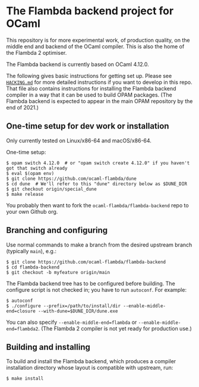 # The Flambda backend project for OCaml

This repository is for more experimental work, of production quality, on the middle end
and backend of the OCaml compiler.
This is also the home of the Flambda 2 optimiser.

The Flambda backend is currently based on OCaml 4.12.0.

The following gives basic instructions for getting set up.  Please see
[`HACKING.md`](HACKING.md) for more detailed instructions if you want to develop in this repo.
That file also contains instructions for installing the Flambda backend compiler in a way
that it can be used to build OPAM packages.  (The Flambda backend is expected to appear in the
main OPAM repository by the end of 2021.)

## One-time setup for dev work or installation

Only currently tested on Linux/x86-64 and macOS/x86-64.

One-time setup:
```
$ opam switch 4.12.0  # or "opam switch create 4.12.0" if you haven't got that switch already
$ eval $(opam env)
$ git clone https://github.com/ocaml-flambda/dune
$ cd dune  # We'll refer to this "dune" directory below as $DUNE_DIR
$ git checkout origin/special_dune
$ make release
```

You probably then want to fork the `ocaml-flambda/flambda-backend` repo to your own Github org.

## Branching and configuring

Use normal commands to make a branch from the desired upstream branch (typically `main`), e.g.:
```
$ git clone https://github.com/ocaml-flambda/flambda-backend
$ cd flambda-backend
$ git checkout -b myfeature origin/main
```

The Flambda backend tree has to be configured before building.  The configure script is not checked
in; you have to run `autoconf`.  For example:
```
$ autoconf
$ ./configure --prefix=/path/to/install/dir --enable-middle-end=closure --with-dune=$DUNE_DIR/dune.exe
```
You can also specify `--enable-middle-end=flambda` or `--enable-middle-end=flambda2`.  (The Flambda 2
compiler is not yet ready for production use.)

## Building and installing

To build and install the Flambda backend, which produces a compiler installation directory whose
layout is compatible with upstream, run:
```
$ make install
```
